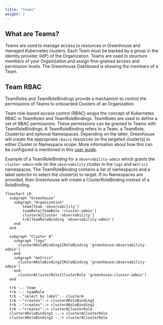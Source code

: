 ```yaml
---
title: "Teams"
weight: 2
---
```


## What are Teams?

Teams are used to manage access to resources in Greenhouse and managed Kubernetes clusters. Each Team must be backed by a group in the identity provider (IdP) of the Organization. Teams are used to structure members of your Organization and assign fine-grained access and permission levels. The Greenhouse Dashboard is showing the members of a Team.

## Team RBAC

TeamRoles and TeamRoleBindings provide a mechanism to control the permissions of Teams to onboarded Clusters of an Organization.

Team role-based access control (RBAC) wraps the concept of Kubernetes RBAC in TeamRoles and TeamRoleBindings. TeamRoles are used to define a set of RBAC permissions. These permissions can be granted to Teams with TeamRoleBindings. A TeamRoleBinding refers to a Team, a TeamRole, Cluster(s) and optional Namespaces. Depending on the latter, Greenhouse will create the appropriate `rbacv1` resources on the targeted cluster(s) in either Cluster or Namespace scope.
More information about how this can be configured is mentioned in this [user guide](../../user-guides/team/rbac.md).

Example of a TeamRoleBinding for a `observability-admin` which grants the `cluster-admin` role on the `observability` cluster in the `logs` and `metrics` namespaces. The TeamRoleBinding contains a list of namespaces and a label selector to select the cluster(s) to target. If no Namespaces are provided, then Greenhouse will create a ClusterRoleBinding instead of a RoleBinding.

```mermaid
flowchart LR
  subgraph "Greenhouse"
    subgraph "Organization"
        team[Team 'observability']
        teamRole[TeamRole 'cluster-admin']
        clusterA[Cluster 'observability']
        trb[TeamRoleBinding 'observability-admin']
    end
  end

  subgraph "Cluster A"
    subgraph "logs"
      clusterARoleBinding1[RoleBinding 'greenhouse:observability-admin']
    end
    subgraph "metrics"
      clusterARoleBinding2[RoleBinding 'greenhouse:observability-admin']
    end
      clusterAClusterRole[ClusterRole 'greenhouse:cluster-admin']
  end

  trb -.- team
  trb -.- teamRole
  trb -."select by label".- clusterA
  trb --"creates"--> clusterARoleBinding1
  trb --"creates"--> clusterARoleBinding2
  trb --"creates"--> clusterAClusterRole
  clusterARoleBinding1 -.-> clusterAClusterRole
  clusterARoleBinding2 -.-> clusterAClusterRole
```
